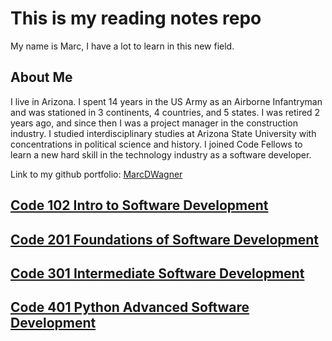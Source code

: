 # This is my reading notes repo

My name is Marc, I have a lot to learn in this new field.

## About Me

I live in Arizona.  I spent 14 years in the US Army as an Airborne Infantryman and was stationed in 3 continents, 4 countries, and 5 states.  I was retired 2 years ago, and since then I was a project manager in the construction industry.  I studied interdisciplinary studies at Arizona State University with concentrations in political science and history.  I joined Code Fellows to learn a new hard skill in the technology industry as a software developer.

Link to my github portfolio:  [MarcDWagner](https://github.com/marcdwagner)

## [Code 102 Intro to Software Development](https://marcdwagner.github.io/reading-notes-codefellows/code102/code102readingnotes)

## [Code 201 Foundations of Software Development](https://marcdwagner.github.io/reading-notes-codefellows/code201/code201readingnotes)

## [Code 301 Intermediate Software Development](https://marcdwagner.github.io/reading-notes-codefellows/code301/Code301ReadingNotes)

## [Code 401 Python Advanced Software Development](https://marcdwagner.github.io/reading-notes-codefellows/code401/pythonReadingNotes)
